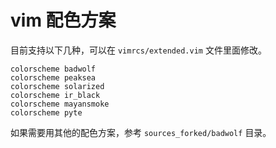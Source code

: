 # vim 配色方案

目前支持以下几种，可以在 `vimrcs/extended.vim` 文件里面修改。

```
colorscheme badwolf
colorscheme peaksea
colorscheme solarized
colorscheme ir_black
colorscheme mayansmoke
colorscheme pyte
```

如果需要用其他的配色方案，参考 `sources_forked/badwolf` 目录。

